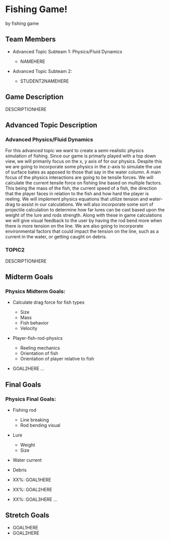 # Fishing Game!

by fishing game

## Team Members
* Advanced Topic Subteam 1: Physics/Fluid Dynamics
	* NAMEHERE

* Advanced Topic Subteam 2: 
	* STUDENT2NAMEHERE

## Game Description

DESCRIPTIONHERE

## Advanced Topic Description

### Advanced Physics/Fluid Dynamics

For this advanced topic we want to create a semi-realistic physics simulation of fishing. Since our game is primarly played with a top down view, we will primarily focus on the x, y axis of for our physics. Despite this we are going to incorporate some physics in the z-axis to simulate the use of surface bates as apposed to those that say in the water column. A main focus of the physics interactions are going to be tensile forces. We will calculate the current tensile force on fishing line based on multiple factors. This being the mass of the fish, the current speed of a fish, the direction that the player faces in relation to the fish and how hard the player is reeling. We will implement physics equations that utilize tension and water-drag to assist in our calculations. We will also incorporate some sort of projectile calculation to determine how far lures can be cast based upon the weight of the lure and rods strength. Along with these in game calculations we will give visual feedback to the user by having the rod bend more when there is more tension on the line. We are also going to incorporate environmental factors that could impact the tension on the line, such as a current in the water, or getting caught on debris.

    
### TOPIC2

DESCRIPTIONHERE

## Midterm Goals

### Physics Midterm Goals:
* Calculate drag force for fish types 
  *  Size
  *  Mass
  *  Fish behavior
  *  Velocity
* Player-fish-rod-physics
  * Reeling mechanics
  * Orientation of fish
  * Orientation of player relative to fish
    
* GOAL2HERE
...

## Final Goals

### Physics Final Goals:
* Fishing rod
  * Line breaking
  * Rod bending visual
* Lure
  * Weight
  * Size
* Water current
* Debris

* XX%: GOAL1HERE
* XX%: GOAL2HERE
* XX%: GOAL3HERE
...

## Stretch Goals

* GOAL1HERE
* GOAL2HERE
